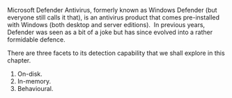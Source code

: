 Microsoft Defender Antivirus, formerly known as Windows Defender (but everyone still calls it that), is an antivirus product that comes pre-installed with Windows (both desktop and server editions).  In previous years, Defender was seen as a bit of a joke but has since evolved into a rather formidable defence.

There are three facets to its detection capability that we shall explore in this chapter.

1. On-disk.
2. In-memory.
3. Behavioural.